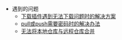 * 遇到的问题
   * [下载插件遇到无法下载问题时的解决方案](下载插件遇到无法下载问题时的解决方案.md)
   * [pull或push需要密码时的解决办法](pull或push需要密码时的解决办法.md)
   * [无法将本地仓库与远程仓库合并](无法将本地仓库与远程仓库合并.md)
